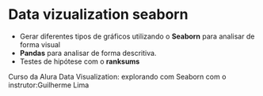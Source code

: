# Data vizualization seaborn

 * Gerar diferentes tipos de gráficos utilizando o **Seaborn** para analisar de forma visual 
 * **Pandas** para analisar de forma descritiva.
 * Testes de hipótese com o **ranksums**

Curso da Alura  Data Visualization: explorando com Seaborn com o instrutor:Guilherme Lima